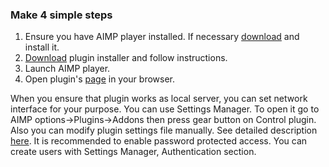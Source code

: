### Make 4 simple steps ###
  1. Ensure you have AIMP player installed. If necessary [download](http://www.aimp.ru/index.php?do=download) and install it.
  1. [Download](https://github.com/a0ivanov/aimp-control-plugin/releases/latest) plugin installer and follow instructions.
  1. Launch AIMP player.
  1. Open plugin's [page](http://localhost:3333/index.htm) in your browser.

When you ensure that plugin works as local server, you can set network interface for your purpose.
You can use Settings Manager. To open it go to AIMP options->Plugins->Addons then press gear button on Control plugin.
Also you can modify plugin settings file manually. See detailed description [here](SettingsDetails.md).
It is recommended to enable password protected access. You can create users with Settings Manager, Authentication section.